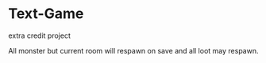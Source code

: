 # Text-Game
extra credit project

All monster but current room will respawn on save and all loot may respawn.